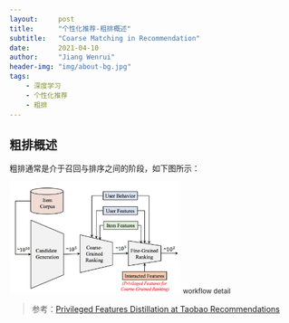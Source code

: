 ```yaml
---
layout:     post
title:      "个性化推荐-粗排概述"
subtitle:   "Coarse Matching in Recommendation"
date:       2021-04-10
author:     "Jiang Wenrui"
header-img: "img/about-bg.jpg"
tags:
    - 深度学习
    - 个性化推荐
    - 粗排
---
```


## 粗排概述

粗排通常是介于召回与排序之间的阶段，如下图所示：

<img src="/img/rec-matching/rec_stage.png" width="60%" height="60%" />
<small class="img-hint">workflow detail</small>

> 参考：[Privileged Features Distillation at Taobao Recommendations](https://arxiv.org/abs/1907.05171v2)